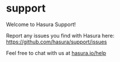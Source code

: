 # support
Welcome to Hasura Support!

Report any issues you find with Hasura here:
https://github.com/hasura/support/issues


Feel free to chat with us at [hasura.io/help](https://hasura.io/help)
